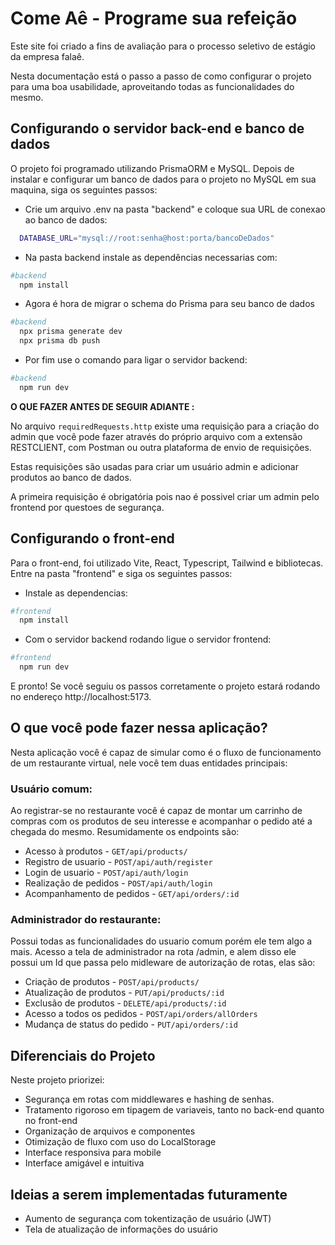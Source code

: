 # Come Aê - Programe sua refeição

Este site foi criado a fins de avaliação para o processo seletivo de estágio da empresa falaê.

Nesta documentação está o passo a passo de como configurar o projeto para uma boa usabilidade, aproveitando todas as funcionalidades do mesmo.


## Configurando o servidor back-end e banco de dados

O projeto foi programado utilizando PrismaORM e MySQL. Depois de instalar e configurar um banco de dados para o projeto no MySQL em sua maquina, siga os seguintes passos:

- Crie um arquivo .env na pasta "backend" e coloque sua URL de conexao ao banco de dados: 

```bash
  DATABASE_URL="mysql://root:senha@host:porta/bancoDeDados"
```

- Na pasta backend instale as dependências necessarias com:

```bash
#backend
  npm install
```

- Agora é hora de migrar o schema do Prisma para seu banco de dados

```bash
#backend
  npx prisma generate dev
  npx prisma db push
```
- Por fim use o comando para ligar o servidor backend: 
```bash
#backend
  npm run dev
```


<p><strong>O QUE FAZER ANTES DE SEGUIR ADIANTE :</strong></p>

No arquivo `requiredRequests.http` existe uma requisição para a criação do admin que você pode fazer através do próprio arquivo com a extensão RESTCLIENT, com Postman ou outra plataforma de envio de requisições.

Estas requisições são usadas para criar um usuário admin e adicionar produtos ao banco de dados.

A primeira requisição é obrigatória pois nao é possivel criar um admin pelo frontend por questoes de segurança.



## Configurando o front-end

Para o front-end, foi utilizado  Vite, React, Typescript, Tailwind e bibliotecas. Entre na pasta "frontend" e siga os seguintes passos:

- Instale as dependencias:

```bash
#frontend
  npm install
```

- Com o servidor backend rodando ligue o servidor frontend:
```bash
#frontend
  npm run dev
```

E pronto! Se você seguiu os passos corretamente o projeto estará rodando no endereço http://localhost:5173.

## O que você pode fazer nessa aplicação?

Nesta aplicação você é capaz de simular como é o fluxo de funcionamento de um restaurante virtual, nele você tem duas entidades principais: 

### Usuário comum:

Ao registrar-se no restaurante você é capaz de montar um carrinho de compras com os produtos de seu interesse e acompanhar o pedido até a chegada do mesmo. Resumidamente os endpoints são:

- Acesso à produtos -    `GET/api/products/`
- Registro de usuario -   `POST/api/auth/register`
- Login de usuario -   `POST/api/auth/login`
- Realização de pedidos  -  `POST/api/auth/login`
- Acompanhamento de pedidos -   `GET/api/orders/:id`

### Administrador do restaurante:

Possui todas as funcionalidades do usuario comum porém ele tem algo a mais. Acesso a tela de administrador na rota /admin, e alem disso ele possui um Id que passa pelo midleware de autorização de rotas, elas são:

- Criação de produtos - `POST/api/products/`
- Atualização de produtos - `PUT/api/products/:id`
- Exclusão de produtos - `DELETE/api/products/:id`
- Acesso a todos os pedidos - `POST/api/orders/allOrders`
- Mudança de status do pedido - `PUT/api/orders/:id`

## Diferenciais do Projeto

Neste projeto priorizei:
- Segurança em rotas com middlewares e hashing de senhas.
- Tratamento rigoroso em tipagem de variaveis, tanto no back-end quanto no front-end
- Organização de arquivos e componentes
- Otimização de fluxo com uso do LocalStorage
- Interface responsiva para mobile
- Interface amigável e intuitiva

## Ideias a serem implementadas futuramente 

- Aumento de segurança com tokentização de usuário (JWT)
- Tela de atualização de informações do usuário